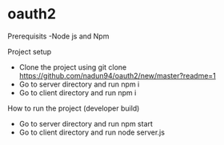 # oauth2
Prerequisits
  -Node js  and Npm
  
Project setup
  - Clone the project using git clone https://github.com/nadun94/oauth2/new/master?readme=1
  - Go to server directory and run npm i
  - Go to client directory and run npm i
 
 How to run the project (developer build)
  - Go to server directory and run npm start
  - Go to client directory and run node server.js
